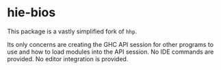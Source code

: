 # hie-bios

This package is a vastly simplified fork of `hhp`.

Its only concerns are creating the GHC API session for other programs to use
and how to load modules into the API session. No IDE commands are provided.
No editor integration is provided.

